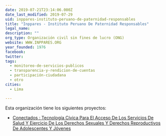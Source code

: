 ```yaml
---
date: 2019-07-21T23:14:06.000Z
date_last_modified: 2019-07-29
uid: inppares-instituto-peruano-de-paternidad-responsables
title: "Inppares - Instituto Peruano De Paternidad Responsables"
legal_name: 
description: ""
org_type: Organización civil sin fines de lucro (ONG)
website: WWW.INPPARES.ORG
year_founded: 1976
facebook: 
twitter: 
tags:
  - monitoreo-de-servicios-publicos
  - transparencia-y-rendicion-de-cuentas
  - participación-ciudadana
  - otro
cities: 
  - Lima

---
```


Esta organización tiene los siguientes proyectos:

- [Conectados : Tecnología Cívica Para El Acceso De Los Servicios De Salud Y Ejercicio De Los Derechos Sexuales Y Derechos Reproductivos De Adolescentes Y Jóvenes](/proyectos/conectados-tecnologia-civica-para-el-acceso-de-los-servicios-de-salud-y-ejercicio-de-los-derechos-sexuales-y-derechos-reproductivos-de-adolescentes-y-jovenes)

